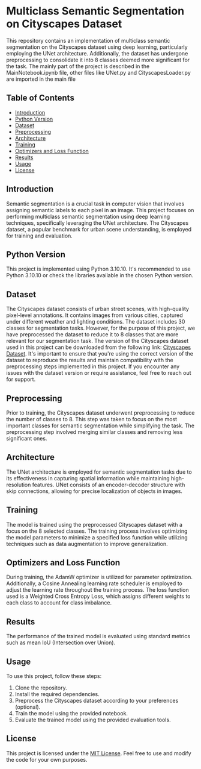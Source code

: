 # Multiclass Semantic Segmentation on Cityscapes Dataset

This repository contains an implementation of multiclass semantic segmentation on the Cityscapes dataset using deep learning, particularly employing the UNet architecture. Additionally, the dataset has undergone preprocessing to consolidate it into 8 classes deemed more significant for the task.
The mainly part of the project is described in the MainNotebook.ipynb file, other files like UNet.py and CityscapesLoader.py are imported in the main file

## Table of Contents
- [Introduction](#introduction)
- [Python Version](#python-version)
- [Dataset](#dataset)
- [Preprocessing](#preprocessing)
- [Architecture](#architecture)
- [Training](#training)
- [Optimizers and Loss Function](#optimizers-and-loss-function)
- [Results](#results)
- [Usage](#usage)
- [License](#license)

## Introduction
Semantic segmentation is a crucial task in computer vision that involves assigning semantic labels to each pixel in an image. This project focuses on performing multiclass semantic segmentation using deep learning techniques, specifically leveraging the UNet architecture. The Cityscapes dataset, a popular benchmark for urban scene understanding, is employed for training and evaluation.

## Python Version
This project is implemented using Python 3.10.10. It's recommended to use Python 3.10.10 or check the libraries available in the chosen Python version.

## Dataset
The Cityscapes dataset consists of urban street scenes, with high-quality pixel-level annotations. It contains images from various cities, captured under different weather and lighting conditions. The dataset includes 30 classes for segmentation tasks. However, for the purpose of this project, we have preprocessed the dataset to reduce it to 8 classes that are more relevant for our segmentation task.
The version of the Cityscapes dataset used in this project can be downloaded from the following link: [Cityscapes Dataset](https://www.kaggle.com/datasets/xiaose/cityscapes/code). It's important to ensure that you're using the correct version of the dataset to reproduce the results and maintain compatibility with the preprocessing steps implemented in this project. If you encounter any issues with the dataset version or require assistance, feel free to reach out for support.

## Preprocessing
Prior to training, the Cityscapes dataset underwent preprocessing to reduce the number of classes to 8. This step was taken to focus on the most important classes for semantic segmentation while simplifying the task. The preprocessing step involved merging similar classes and removing less significant ones.

## Architecture
The UNet architecture is employed for semantic segmentation tasks due to its effectiveness in capturing spatial information while maintaining high-resolution features. UNet consists of an encoder-decoder structure with skip connections, allowing for precise localization of objects in images.

## Training
The model is trained using the preprocessed Cityscapes dataset with a focus on the 8 selected classes. The training process involves optimizing the model parameters to minimize a specified loss function while utilizing techniques such as data augmentation to improve generalization. 

## Optimizers and Loss Function
During training, the AdamW optimizer is utilized for parameter optimization. Additionally, a Cosine Annealing learning rate scheduler is employed to adjust the learning rate throughout the training process. The loss function used is a Weighted Cross Entropy Loss, which assigns different weights to each class to account for class imbalance.

## Results
The performance of the trained model is evaluated using standard metrics such as mean IoU (Intersection over Union).

## Usage
To use this project, follow these steps:
1. Clone the repository.
2. Install the required dependencies.
3. Preprocess the Cityscapes dataset according to your preferences (optional).
4. Train the model using the provided notebook.
5. Evaluate the trained model using the provided evaluation tools.

## License
This project is licensed under the [MIT License](LICENSE). Feel free to use and modify the code for your own purposes.
